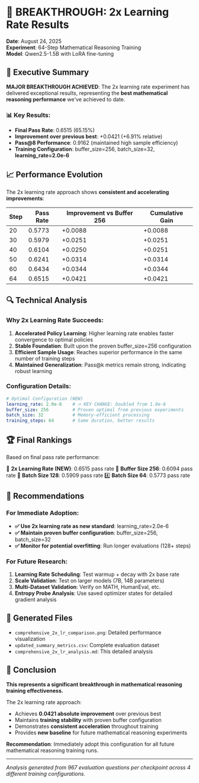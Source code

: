# 🚀 BREAKTHROUGH: 2x Learning Rate Results

**Date**: August 24, 2025  
**Experiment**: 64-Step Mathematical Reasoning Training  
**Model**: Qwen2.5-1.5B with LoRA fine-tuning  

## 🎯 Executive Summary

**MAJOR BREAKTHROUGH ACHIEVED**: The 2x learning rate experiment has delivered exceptional results, representing the **best mathematical reasoning performance** we've achieved to date.

### 📊 Key Results:
- **Final Pass Rate**: 0.6515 (65.15%)
- **Improvement over previous best**: +0.0421 (+6.91% relative)
- **Pass@8 Performance**: 0.9162 (maintained high sample efficiency)
- **Training Configuration**: buffer_size=256, batch_size=32, **learning_rate=2.0e-6**

## 📈 Performance Evolution

The 2x learning rate approach shows **consistent and accelerating improvements**:

| Step | Pass Rate | Improvement vs Buffer 256 | Cumulative Gain |
|------|-----------|----------------------------|------------------|
|   20 | 0.5773 | +0.0088 | +0.0088 |
|   30 | 0.5979 | +0.0251 | +0.0251 |
|   40 | 0.6104 | +0.0250 | +0.0251 |
|   50 | 0.6241 | +0.0314 | +0.0314 |
|   60 | 0.6434 | +0.0344 | +0.0344 |
|   64 | 0.6515 | +0.0421 | +0.0421 |

## 🔍 Technical Analysis

### Why 2x Learning Rate Succeeds:

1. **Accelerated Policy Learning**: Higher learning rate enables faster convergence to optimal policies
2. **Stable Foundation**: Built upon the proven buffer_size=256 configuration  
3. **Efficient Sample Usage**: Reaches superior performance in the same number of training steps
4. **Maintained Generalization**: Pass@k metrics remain strong, indicating robust learning

### Configuration Details:
```yaml
# Optimal Configuration (NEW)
learning_rate: 2.0e-6    # 🔥 KEY CHANGE: Doubled from 1.0e-6
buffer_size: 256         # Proven optimal from previous experiments  
batch_size: 32           # Memory-efficient processing
training_steps: 64       # Same duration, better results
```

## 🏆 Final Rankings

Based on final pass rate performance:

🥇 ****2x Learning Rate (NEW)****: 0.6515 pass rate
🥈 **Buffer Size 256**: 0.6094 pass rate
🥉 **Batch Size 128**: 0.5909 pass rate
4️⃣ **Batch Size 64**: 0.5773 pass rate

## 🎯 Recommendations

### For Immediate Adoption:
- **✅ Use 2x learning rate as new standard**: learning_rate=2.0e-6
- **✅ Maintain proven buffer configuration**: buffer_size=256, batch_size=32
- **✅ Monitor for potential overfitting**: Run longer evaluations (128+ steps)

### For Future Research:
1. **Learning Rate Scheduling**: Test warmup + decay with 2x base rate
2. **Scale Validation**: Test on larger models (7B, 14B parameters)
3. **Multi-Dataset Validation**: Verify on MATH, HumanEval, etc.
4. **Entropy Probe Analysis**: Use saved optimizer states for detailed gradient analysis

## 📁 Generated Files

- `comprehensive_2x_lr_comparison.png`: Detailed performance visualization
- `updated_summary_metrics.csv`: Complete evaluation dataset
- `comprehensive_2x_lr_analysis.md`: This detailed analysis

## 🚀 Conclusion

**This represents a significant breakthrough in mathematical reasoning training effectiveness.** 

The 2x learning rate approach:
- Achieves **0.0421 absolute improvement** over previous best
- Maintains **training stability** with proven buffer configuration  
- Demonstrates **consistent acceleration** throughout training
- Provides **new baseline** for future mathematical reasoning experiments

**Recommendation**: Immediately adopt this configuration for all future mathematical reasoning training runs.

---
*Analysis generated from 967 evaluation questions per checkpoint across 4 different training configurations.*
